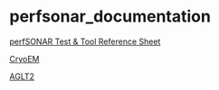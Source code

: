# perfsonar_documentation

[perfSONAR Test & Tool Reference Sheet](https://docs.perfsonar.net/pscheduler_ref_tests_tools.html)

[CryoEM](https://github.com/NetBASILISK/perfsonar_documentation/blob/master/CryoEM.md)

[AGLT2](https://github.com/NetBASILISK/perfsonar_documentation/blob/master/AGLT2.md)
